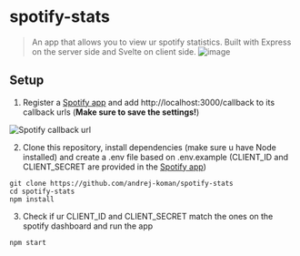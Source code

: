 # spotify-stats
>An app that allows you to view ur spotify statistics. Built with Express on the server side and Svelte on client side.
![image](https://user-images.githubusercontent.com/97840968/217775268-77c78727-9695-4bf6-ae58-edbe8a130d83.png)

## Setup
1. Register a [Spotify app](https://developer.spotify.com/dashboard/) and add http://localhost:3000/callback to its callback urls (**Make sure to save the settings!**)

![Spotify callback url](https://user-images.githubusercontent.com/97840968/217767243-849dc51f-1358-4363-b3eb-52974e6cebef.png)

2. Clone this repository, install dependencies (make sure u have Node installed) and create a .env file based on .env.example (CLIENT_ID and CLIENT_SECRET are provided in the [Spotify app](https://developer.spotify.com/dashboard/))
```
git clone https://github.com/andrej-koman/spotify-stats
cd spotify-stats
npm install
```

3. Check if ur CLIENT_ID and CLIENT_SECRET match the ones on the spotify dashboard and run the app
```
npm start
```
